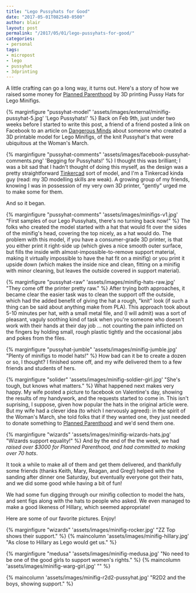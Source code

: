 ```yaml
---
title: "Lego Pussyhats for Good" 
date: "2017-05-01T082540-0500" 
author: blair
layout: post
permalink: "/2017/05/01/lego-pussyhats-for-good/"
categories:
- personal
tags:
- micropost
- lego
- pussyhat
- 3dprinting
---
```


A little crafting can go a long way, it turns out. Here's a story of how we raised some money for [Planned Parenthood](https://www.plannedparenthoodaction.org) by 3D printing Pussy Hats for Lego Minifigs. 

{% marginfigure "pussyhat-model" 'assets/images/external/minifig-pussyhat-5.jpg' 'Lego Pussyhats!' %} 
Back on Feb 9th, just under two weeks before I started to write this post, a friend of a friend posted a link on Facebook to an article on [Dangerous Minds](http://dangerousminds.net/comments/complete_your_lego_womens_march_with_pink_pussyhats)
about someone who created a 3D printable model for Lego Minifigs, of the knit Pussyhat's that were ubiquitous at the Woman's March.

{% marginfigure "pussyhat-comments" 'assets/images/facebook-pussyhat-comments.png' 'Begging for Pussyhats!' %} 
I thought this was brilliant; I was a bit sad that I hadn't thought of doing this myself, as the design was a pretty straightforward [Tinkercad](https://tinkercad.com) sort of model, and I'm a Tinkercad kinda guy (read: my 3D modelling skills are weak). A growing group of my friends, knowing I was in possession of my very own 3D printer, "gently" urged me to make some for them.

And so it began.

{% marginfigure "pussyhat-comments" 'assets/images/minifigs-v1.jpg' "First samples of our Lego Pussyhats, there's no turning back now!" %} 
The folks who created the model started with a hat that would fit over the sides of the minifig's head, covering the top nicely, as a hat would do.  The problem with this model, if you have a consumer-grade 3D printer, is that you either print it right-side up (which gives a nice smooth outer surface, but fills the inside with almost-impossible-to-remove support material, making it virtually impossible to have the hat fit on a minifig) or you print it upside down (which makes the inside nice and clean, fitting on a minifig with minor cleaning, but leaves the outside covered in support material).  

{% marginfigure "pussyhat-raw" 'assets/images/minifig-hats-raw.jpg' "They come off the printer pretty raw." %} 
After trying both approaches, it became clear the easier task was to clean the support off the outside, which had the added benefit of giving the hat a rough, "knit" look (if such a thing can be said about anything make from PLA).  This approach took about 5-10 minutes per hat, with a small metal file, and (I will admit) was a sort of pleasant, vaguly soothing kind of task when you're someone who doesn't work with their hands at their day job ... not counting the pain inflicted on the fingers by holding small, rough plastic tightly and the occasional jabs and pokes from the files. 

{% marginfigure "pussyhat-jumble" 'assets/images/minifig-jumble.jpg' "Plenty of minifigs to model hats!" %} 
How bad can it be to create a dozen or so, I thought? I finished some off, and my wife delivered them to a few friends and students of hers.
 
{% marginfigure "solider" 'assets/images/minifig-soldier-girl.jpg' "She's tough, but knows what matters." %} 
What happened next makes very happy.  My wife posted a picture to facebook on Valentine's day, showing the results of my handywork, and the requests started to come in. This isn't suprising, I suppose, given how popular the hats in the original article were. But my wife had a clever idea (to which I nervously agreed): in the spirit of the Woman's March, she told folks that if they wanted one, they just needed to donate something to [Planned Parenthood](https://www.plannedparenthoodaction.org) and we'd send them one.  

{% marginfigure "wizards" 'assets/images/minifig-wizards-hats.jpg' "Wizards support equality!" %} 
And by the end of the the week, we had *raised over $3000 for Planned Parenthood, and had committed to making over 70 hats*.

It took a while to make all of them and get them delivered, and thankfully some friends (thanks Keith, Mary, Reagan, and Greg!) helped with the sanding after dinner one Saturday, but eventually everyone got their hats, and we did some good while having a bit of fun!

We had some fun digging through our minifig collection to model the hats, and sent figs along with the hats to people who asked.  We even managed to make a good likeness of Hillary, which seemed appropriate!

Here are some of our favorite pictures.  Enjoy!

{% marginfigure "wizards" 'assets/images/minifig-rocker.jpg' "ZZ Top shows their support." %}
{% maincolumn 'assets/images/minifig-hillary.jpg' "As close to Hillary as Lego would get us." %} 

{% marginfigure "medusa" 'assets/images/minifig-medusa.jpg' "No need to be one of the good girls to support women's rights." %}
{% maincolumn 'assets/images/minifig-warg-girl.jpg' "" %}

{% maincolumn 'assets/images/minifig-r2d2-pussyhat.jpg' "R2D2 and the boys, showing support." %}
